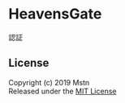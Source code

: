 # HeavensGate

認証

## License
Copyright (c) 2019 Mstn  
Released under the [MIT License](https://opensource.org/licenses/mit-license.php)
